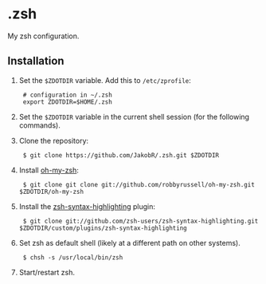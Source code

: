 .zsh
====

My zsh configuration.


Installation
------------

1. Set the `$ZDOTDIR` variable. Add this to `/etc/zprofile`:

        # configuration in ~/.zsh
        export ZDOTDIR=$HOME/.zsh

2. Set the `$ZDOTDIR` variable in the current shell session (for the following commands).

3. Clone the repository:

        $ git clone https://github.com/JakobR/.zsh.git $ZDOTDIR

4. Install [oh-my-zsh](https://github.com/robbyrussell/oh-my-zsh):

        $ git clone git clone git://github.com/robbyrussell/oh-my-zsh.git $ZDOTDIR/oh-my-zsh

5. Install the [zsh-syntax-highlighting](https://github.com/zsh-users/zsh-syntax-highlighting) plugin:

        $ git clone git://github.com/zsh-users/zsh-syntax-highlighting.git $ZDOTDIR/custom/plugins/zsh-syntax-highlighting

6. Set zsh as default shell (likely at a different path on other systems).

        $ chsh -s /usr/local/bin/zsh

7. Start/restart zsh.
